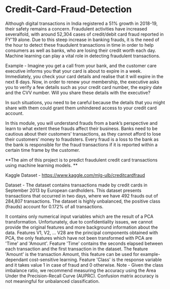 # Credit-Card-Fraud-Detection

Although digital transactions in India registered a 51% growth in 2018-19, their safety remains a concern. Fraudulent activities have increased severalfold, with around 52,304 cases of credit/debit card fraud reported in FY'19 alone. Due to this steep increase in banking frauds, it is the need of the hour to detect these fraudulent transactions in time in order to help consumers as well as banks, who are losing their credit worth each day. Machine learning can play a vital role in detecting fraudulent transactions.

Example - Imagine you get a call from your bank, and the customer care executive informs you that your card is about to expire in a week. Immediately, you check your card details and realise that it will expire in the next 8 days. Now, in order to renew your membership, the executive asks you to verify a few details such as your credit card number, the expiry date and the CVV number. Will you share these details with the executive?


In such situations, you need to be careful because the details that you might share with them could grant them unhindered access to your credit card account.
 
In this module, you will understand frauds from a bank’s perspective and learn to what extent these frauds affect their business. Banks need to be cautious about their customers’ transactions, as they cannot afford to lose their customers’ money to fraudsters. Every fraud is a loss to the bank as the bank is responsible for the fraud transactions if it is reported within a certain time frame by the customer.

**The aim of this project is to predict fraudulent credit card transactions using machine learning models. **

Kaggle Dataset - https://www.kaggle.com/mlg-ulb/creditcardfraud

Dataset - 
The dataset contains transactions made by credit cards in September 2013 by European cardholders.
This dataset presents transactions that occurred in two days, where we have 492 frauds out of 284,807 transactions. The dataset is highly unbalanced, the positive class (frauds) account for 0.172% of all transactions.

It contains only numerical input variables which are the result of a PCA transformation. Unfortunately, due to confidentiality issues, we cannot provide the original features and more background information about the data. Features V1, V2, … V28 are the principal components obtained with PCA, the only features which have not been transformed with PCA are 'Time' and 'Amount'. Feature 'Time' contains the seconds elapsed between each transaction and the first transaction in the dataset. The feature 'Amount' is the transaction Amount, this feature can be used for example-dependant cost-sensitive learning. Feature 'Class' is the response variable and it takes value 1 in case of fraud and 0 otherwise.
Note - 
Given the class imbalance ratio, we recommend measuring the accuracy using the Area Under the Precision-Recall Curve (AUPRC). Confusion matrix accuracy is not meaningful for unbalanced classification.
